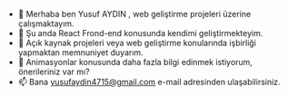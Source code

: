 
- 🔭 Merhaba ben Yusuf AYDIN , web geliştirme projeleri üzerine çalışmaktayım.
- 🌱 Şu anda React Frond-end konusunda kendimi geliştirmekteyim.
- 👯 Açık kaynak projeleri veya web geliştirme konularında işbirliği yapmaktan memnuniyet duyarım.
- 🤔 Animasyonlar konusunda daha fazla bilgi edinmek istiyorum, önerileriniz var mı?
- 📫 Bana yusufaydin4715@gmail.com e-mail adresinden ulaşabilirsiniz.


